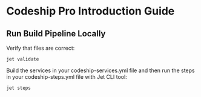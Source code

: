 # Codeship Pro Introduction Guide

## Run Build Pipeline Locally

Verify that files are correct:

    jet validate

Build the services in your codeship-services.yml file and then run the steps in your codeship-steps.yml file with Jet CLI tool:

    jet steps
